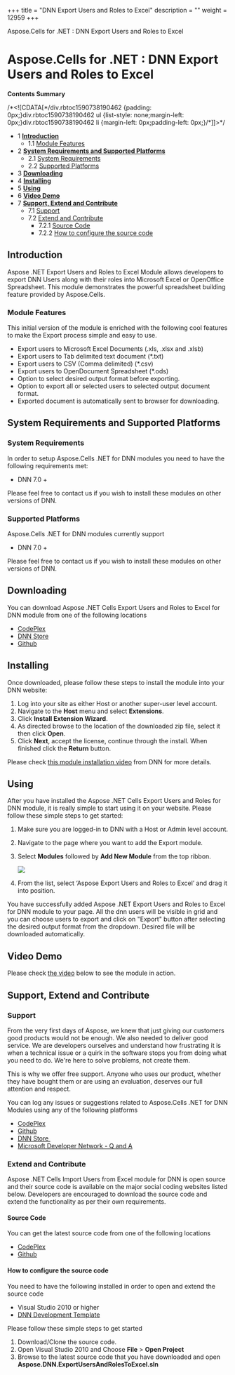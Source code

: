 +++
title = "DNN Export Users and Roles to Excel" 
description = "" 
weight = 12959 
+++

Aspose.Cells for .NET : DNN Export Users and Roles to Excel  

# Aspose.Cells for .NET : DNN Export Users and Roles to Excel


**Contents Summary**

/\*<!\[CDATA\[\*/div.rbtoc1590738190462 {padding: 0px;}div.rbtoc1590738190462 ul {list-style: none;margin-left: 0px;}div.rbtoc1590738190462 li {margin-left: 0px;padding-left: 0px;}/\*\]\]>\*/

*   1 [**Introduction**](#DNNExportUsersandRolestoExcel-Introduction)
    *   1.1 [Module Features](#DNNExportUsersandRolestoExcel-ModuleFeatures)
*   2 [**System Requirements and Supported Platforms**](#DNNExportUsersandRolestoExcel-SystemRequirementsandSupportedPlatforms)
    *   2.1 [System Requirements](#DNNExportUsersandRolestoExcel-SystemRequirements)
    *   2.2 [Supported Platforms](#DNNExportUsersandRolestoExcel-SupportedPlatforms)
*   3 [**Downloading**](#DNNExportUsersandRolestoExcel-Downloading)
*   4 [**Installing**](#DNNExportUsersandRolestoExcel-Installing)
*   5 [**Using**](#DNNExportUsersandRolestoExcel-Using)
*   6 [**Video Demo**](#DNNExportUsersandRolestoExcel-VideoDemo)
*   7 [**Support, Extend and Contribute**](#DNNExportUsersandRolestoExcel-Support,ExtendandContribute)
    *   7.1 [Support](#DNNExportUsersandRolestoExcel-Support)
    *   7.2 [Extend and Contribute](#DNNExportUsersandRolestoExcel-ExtendandContribute)
        *   7.2.1 [Source Code](#DNNExportUsersandRolestoExcel-SourceCode)
        *   7.2.2 [How to configure the source code](#DNNExportUsersandRolestoExcel-Howtoconfigurethesourcecode)

## **Introduction**

Aspose .NET Export Users and Roles to Excel Module allows developers to export DNN Users along with their roles into Microsoft Excel or OpenOffice Spreadsheet. This module demonstrates the powerful spreadsheet building feature provided by Aspose.Cells.

### Module Features

This initial version of the module is enriched with the following cool features to make the Export process simple and easy to use.

*   Export users to Microsoft Excel Documents (.xls, .xlsx and .xlsb)
*   Export users to Tab delimited text document (\*.txt)
*   Export users to CSV (Comma delimited) (\*.csv)
*   Export users to OpenDocument Spreadsheet (\*.ods)
*   Option to select desired output format before exporting.
*   Option to export all or selected users to selected output document format.
*   Exported document is automatically sent to browser for downloading.

## **System Requirements and Supported Platforms**

### System Requirements

In order to setup Aspose.Cells .NET for DNN modules you need to have the following requirements met:

*   DNN 7.0 +

Please feel free to contact us if you wish to install these modules on other versions of DNN.

### Supported Platforms

Aspose.Cells .NET for DNN modules currently support

*   DNN 7.0 +

Please feel free to contact us if you wish to install these modules on other versions of DNN.

## **Downloading**

You can download Aspose .NET Cells Export Users and Roles to Excel for DNN module from one of the following locations

*   [CodePlex](https://aspose-cellsdnn.codeplex.com/downloads/get/1508280)
*   [DNN Store](http://store.dnnsoftware.com/home/product-details/aspose-net-export-users-and-roles-to-excel-for-dnn)
*   [Github](https://github.com/aspose-cells/Aspose.Cells-for-.NET/releases/tag/AsposeNETExportUsersAndRolesToExcelForDNN)

## **Installing**

Once downloaded, please follow these steps to install the module into your DNN website:

1.  Log into your site as either Host or another super-user level account.
2.  Navigate to the **Host** menu and select **Extensions**.
3.  Click **Install Extension Wizard**.
4.  As directed browse to the location of the downloaded zip file, select it then click **Open**.
5.  Click **Next**, accept the license, continue through the install. When finished click the **Return** button.

Please check [this module installation video](http://www.dnnsoftware.com/community/learn/video-library/view-video/video/542/view/details/how-to-install-a-module-in-dotnetnuke-7) from DNN for more details.

## **Using**

After you have installed the Aspose .NET Cells Export Users and Roles for DNN module, it is really simple to start using it on your website. Please follow these simple steps to get started:

1.  Make sure you are logged-in to DNN with a Host or Admin level account.
2.  Navigate to the page where you want to add the Export module.
3.  Select **Modules** followed by **Add New Module** from the top ribbon.  
      
    ![](http://www.aspose.com/blogs/wp-content/uploads/2014/08/Aspose-.NET-Word-Processing-Document-and-PDF-Exporter-for-DNN-Add-module-to-page.png)  
    
4.  From the list, select ‘Aspose Export Users and Roles to Excel’ and drag it into position.

You have successfully added Aspose .NET Export Users and Roles to Excel for DNN module to your page. All the dnn users will be visible in grid and you can choose users to export and click on "Export" button after selecting the desired output format from the dropdown. Desired file will be downloaded automatically.

## **Video Demo**

Please check [the video](https://youtu.be/fq8xh2uE2gc) below to see the module in action.

## **Support, Extend and Contribute**

### Support

From the very first days of Aspose, we knew that just giving our customers good products would not be enough. We also needed to deliver good service. We are developers ourselves and understand how frustrating it is when a technical issue or a quirk in the software stops you from doing what you need to do. We're here to solve problems, not create them.

This is why we offer free support. Anyone who uses our product, whether they have bought them or are using an evaluation, deserves our full attention and respect.

You can log any issues or suggestions related to Aspose.Cells .NET for DNN Modules using any of the following platforms

*   [CodePlex](https://asposednn.codeplex.com/workitem/list/basic)
*   [Github](https://github.com/asposemarketplace/Aspose_for_DNN/issues)
*   [DNN Store ](http://store.dnnsoftware.com/help-center/help-desk/ticket-entry/packageid/32842)
*   [Microsoft Developer Network - Q and A](https://code.msdn.microsoft.com/Aspose-DotNetNuke-Content-84438f2c/view/Discussions#content)

### Extend and Contribute

Aspose .NET Cells Import Users from Excel module for DNN is open source and their source code is available on the major social coding websites listed below. Developers are encouraged to download the source code and extend the functionality as per their own requirements.

#### Source Code

You can get the latest source code from one of the following locations

*   [CodePlex](https://aspose-cellsdnn.codeplex.com/SourceControl/latest)
*   [Github](https://github.com/asposemarketplace/Aspose_for_DNN)

#### How to configure the source code

You need to have the following installed in order to open and extend the source code

*   Visual Studio 2010 or higher
*   [DNN Development Template](http://www.aspose.com/docs/display/totalnet/1.2.1+Downloading)

Please follow these simple steps to get started

1.  Download/Clone the source code.
2.  Open Visual Studio 2010 and Choose **File** > **Open Project**
3.  Browse to the latest source code that you have downloaded and open **Aspose.DNN.ExportUsersAndRolesToExcel.sln**

